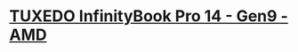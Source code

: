 # [TUXEDO InfinityBook Pro 14 - Gen9 - AMD](https://www.tuxedocomputers.com/en/TUXEDO-InfinityBook-Pro-14-Gen9-AMD)
